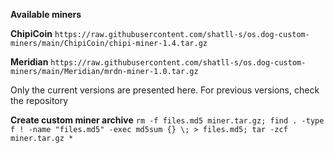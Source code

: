 **Available miners**

**ChipiCoin** `https://raw.githubusercontent.com/shatll-s/os.dog-custom-miners/main/ChipiCoin/chipi-miner-1.4.tar.gz`

**Meridian** `https://raw.githubusercontent.com/shatll-s/os.dog-custom-miners/main/Meridian/mrdn-miner-1.0.tar.gz`

Only the current versions are presented here. For previous versions, check the repository


**Create custom miner archive**
`rm -f files.md5 miner.tar.gz; find . -type f ! -name "files.md5" -exec md5sum {} \; > files.md5; tar -zcf miner.tar.gz *`
